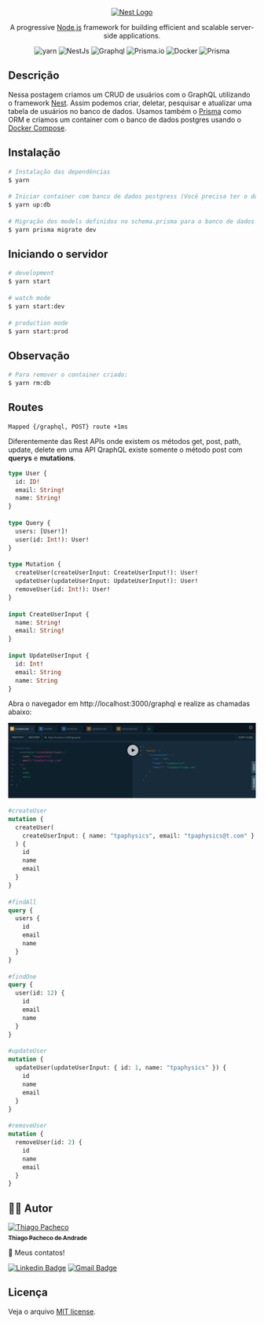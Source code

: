 <p align="center">
  <a href="http://nestjs.com/" target="blank"><img src="https://nestjs.com/img/logo-small.svg" width="200" alt="Nest Logo" /></a>
</p>

[circleci-image]: https://img.shields.io/circleci/build/github/nestjs/nest/master?token=abc123def456
[circleci-url]: https://circleci.com/gh/nestjs/nest

  <p align="center">A progressive <a href="http://nodejs.org" target="_blank">Node.js</a> framework for building efficient and scalable server-side applications.</p>
    <p align="center">
<img src="https://img.shields.io/badge/yarn-%232C8EBB.svg?style=for-the-badge&logo=yarn&logoColor=white" alt="yarn" />

<img src="https://img.shields.io/badge/nestjs-%23E0234E.svg?style=for-the-badge&logo=nestjs&logoColor=white" alt="NestJs" />

<img src="https://img.shields.io/badge/-ApolloGraphQL-311C87?style=for-the-badge&logo=apollo-graphql" alt="Graphql" />

<img src="https://img.shields.io/badge/Prisma-3982CE?style=for-the-badge&logo=Prisma&logoColor=white" alt="Prisma.io" />

<img src="https://img.shields.io/badge/docker-%230db7ed.svg?style=for-the-badge&logo=docker&logoColor=white" alt="Docker" />

<img src="https://img.shields.io/badge/postgres-%23316192.svg?style=for-the-badge&logo=postgresql&logoColor=white" alt="Prisma" />

## Descrição

Nessa postagem criamos um CRUD de usuários com o GraphQL utilizando o framework [Nest](https://nestjs.com/). Assim podemos criar, deletar, pesquisar e atualizar uma tabela de usuários no banco de dados. Usamos também o [Prisma](https://www.prisma.io/) como ORM e criamos um container com o banco de dados postgres usando o [Docker Compose](https://docs.docker.com/compose/).

## Instalação

```bash
# Instalação das dependências
$ yarn

# Iniciar container com banco de dados postgress (Você precisa ter o docker instalado!):
$ yarn up:db

# Migração dos models definidos no schema.prisma para o banco de dados
$ yarn prisma migrate dev
```

## Iniciando o servidor

```bash
# development
$ yarn start

# watch mode
$ yarn start:dev

# production mode
$ yarn start:prod
```

## Observação

```bash
# Para remover o container criado:
$ yarn rm:db
```

## Routes

```
Mapped {/graphql, POST} route +1ms
```

Diferentemente das Rest APIs onde existem os métodos get, post, path, update, delete em uma API QraphQL existe somente o método post com <strong>querys</strong> e <strong>mutations</strong>.

```graphql
type User {
  id: ID!
  email: String!
  name: String!
}

type Query {
  users: [User!]!
  user(id: Int!): User!
}

type Mutation {
  createUser(createUserInput: CreateUserInput!): User!
  updateUser(updateUserInput: UpdateUserInput!): User!
  removeUser(id: Int!): User!
}

input CreateUserInput {
  name: String!
  email: String!
}

input UpdateUserInput {
  id: Int!
  email: String
  name: String
}
```

Abra o navegador em http://localhost:3000/graphql e realize as chamadas abaixo:

<img src=".assets/playground.png" alt="Playground GraphQL Apollo"/>

```graphql
#createUser
mutation {
  createUser(
    createUserInput: { name: "tpaphysics", email: "tpaphysics@t.com" }
  ) {
    id
    name
    email
  }
}

#findAll
query {
  users {
    id
    email
    name
  }
}

#findOne
query {
  user(id: 12) {
    id
    email
    name
  }
}

#updateUser
mutation {
  updateUser(updateUserInput: { id: 1, name: "tpaphysics" }) {
    id
    name
    email
  }
}

#removeUser
mutation {
  removeUser(id: 2) {
    id
    name
    email
  }
}
```

## **👨‍🚀 Autor**

<a href="https://github.com/tpaphysics">
<img alt="Thiago Pacheco" src="https://images.weserv.nl/?url=avatars.githubusercontent.com/u/46402647?v=4?v=4&h=300&w=300&fit=cover&mask=circle&maxage=7d" width="100px"/>
  <br />
  <sub>
    <b>Thiago Pacheco de Andrade</b>
  </sub>
</a>
<br />

👋 Meus contatos!

[![Linkedin Badge](https://img.shields.io/badge/-LinkedIn-blue?style=for-the-badge&logo=Linkedin&logoColor=white&link=https://www.linkedin.com/in/thiago-pacheco-200a1a86/)](https://www.linkedin.com/in/thiago-pacheco-200a1a86/)
[![Gmail Badge](https://img.shields.io/badge/-Gmail-c14438?style=for-the-badge&logo=Gmail&logoColor=white&link=mailto:physics.posgrad.@gmail.com)](mailto:physics.posgrad.@gmail.com)

## Licença

Veja o arquivo [MIT license](LICENSE).
